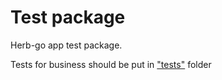 # Test package

Herb-go app test package.

Tests for business should be put in ["tests"]("tests") folder